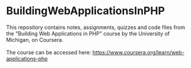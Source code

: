 # BuildingWebApplicationsInPHP
This repository contains notes, assignments, quizzes and code files from the "Building Web Applications in PHP" course by the University of Michigan, on Coursera. <br />
<br />
The course can be accessed here: https://www.coursera.org/learn/web-applications-php
